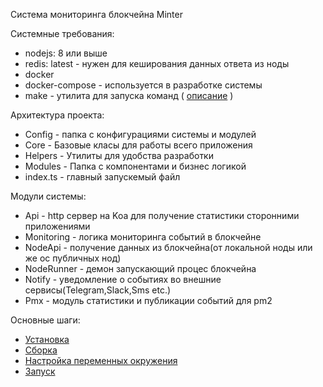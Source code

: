 Система мониторинга блокчейна Minter

Системные требования:
 * nodejs: 8 или выше
 * redis: latest - нужен для кеширования данных ответа из ноды
 * docker
 * docker-compose - используется в разработке системы
 * make - утилита для запуска команд ( [описание](https://ru.wikipedia.org/wiki/Make) )

Архитектура проекта:
 * Config - папка с конфигурациями системы и модулей
 * Core - Базовые класы для работы всего приложения
 * Helpers - Утилиты для удобства разработки
 * Modules - Папка с компонентами и бизнес логикой
 * index.ts - главный запускемый файл

Модули системы:
 * Api - http сервер на Koa для получение статистики сторонними приложениями
 * Monitoring - логика мониторинга событий в блокчейне
 * NodeApi - получение данных из блокчейна(от локальной ноды или же ос публичных нод)
 * NodeRunner - демон запускающий процес блокчейна
 * Notify - уведомление о событиях во внешние сервисы(Telegram,Slack,Sms etc.)
 * Pmx - модуль статистики и публикации событий для pm2 

Основные шаги:
 * [Установка](install.md)
 * [Сборка](build.md)
 * [Настройка переменных окружения](env-vars.md)
 * [Запуск](run.md) 
